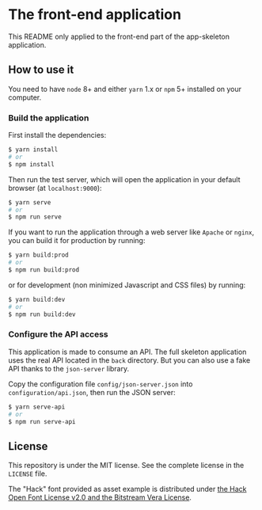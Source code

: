 # The front-end application

This README only applied to the front-end part of the app-skeleton application.

## How to use it

You need to have `node` 8+ and either `yarn` 1.x or `npm` 5+ installed on your computer.

### Build the application

First install the dependencies:

```bash
$ yarn install
# or
$ npm install
```

Then run the test server, which will open the application in your default browser (at `localhost:9000`):

```bash
$ yarn serve
# or
$ npm run serve
```

If you want to run the application through a web server like `Apache` or `nginx`, you can build it for production by running:

```bash
$ yarn build:prod
# or
$ npm run build:prod
```

or for development (non minimized Javascript and CSS files) by running:

```bash
$ yarn build:dev
# or
$ npm run build:dev
```

### Configure the API access

This application is made to consume an API. The full skeleton application uses the real API located in the `back` directory. But you can also use a fake API thanks to the `json-server` library.

Copy the configuration file `config/json-server.json` into `configuration/api.json`, then run the JSON server:

```bash
$ yarn serve-api
# or
$ npm run serve-api
```

## License

This repository is under the MIT license. See the complete license in the `LICENSE` file.

The "Hack" font provided as asset example is distributed under [the Hack Open Font License v2.0 and the Bitstream Vera License](https://github.com/chrissimpkins/Hack/blob/master/LICENSE.md).
